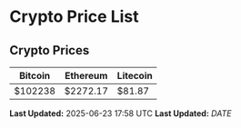 # Crypto Price List

## Crypto Prices
| Bitcoin | Ethereum | Litecoin |
| ------- | -------- | -------- |
| $102238 | $2272.17 | $81.87 |
**Last Updated:** 2025-06-23 17:58 UTC
**Last Updated:** $DATE$
